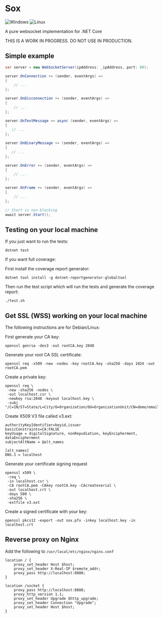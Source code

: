 # Sox

![Windows](https://github.com/danielfoord/sox/workflows/Windows/badge.svg?branch=master) ![Linux](https://github.com/danielfoord/sox/workflows/Linux/badge.svg?branch=master)

A pure websocket implementation for .NET Core

THIS IS A WORK IN PROGRESS. DO NOT USE IN PRODUCTION.

## Simple example

```csharp
var server = new WebSocketServer(ipAddress: _ipAddress, port: 80);

server.OnConnection += (sender, eventArgs) =>
{
    // ...
};

server.OnDisconnection += (sender, eventArgs) =>
{
    // ...
};

server.OnTextMessage += async (sender, eventArgs) =>
{
   // ...
};

server.OnBinaryMessage += (sender, eventArgs) =>
{
   // ...
};

server.OnError += (sender, eventArgs) =>
{
    // ...
};

server.OnFrame += (sender, eventArgs) =>
{
    // ...
};

// Start is non-blocking
await server.Start();
```

## Testing on your local machine

If you just want to run the tests:

`dotnet test`

If you want full coverage:

First install the coverage report generator:

`dotnet tool install -g dotnet-reportgenerator-globaltool`

Then run the test script which will run the tests and generate the coverage report:

`./test.sh`


## Get SSL (WSS) working on your local machine

The following instructions are for Debian/Linux:

First generate your CA key:

`openssl genrsa -des3 -out rootCA.key 2048`

Generate your root CA SSL certificate:

`openssl req -x509 -new -nodes -key rootCA.key -sha256 -days 1024 -out rootCA.pem`

Create a private key:

```
openssl req \
 -new -sha256 -nodes \
 -out localhost.csr \
 -newkey rsa:2048 -keyout localhost.key \
 -subj "/C=IN/ST=State/L=City/O=Organization/OU=OrganizationUnit/CN=demo/emailAddress=demo@example.com"
```

Create X509 V3 file called v3.ext:
```
authorityKeyIdentifier=keyid,issuer
basicConstraints=CA:FALSE
keyUsage = digitalSignature, nonRepudiation, keyEncipherment, dataEncipherment
subjectAltName = @alt_names

[alt_names]
DNS.1 = localhost
```

Generate your certificate signing request
```
openssl x509 \
 -req \
 -in localhost.csr \
 -CA rootCA.pem -CAkey rootCA.key -CAcreateserial \
 -out localhost.crt \
 -days 500 \
 -sha256 \
 -extfile v3.ext
```

Create a signed certificate with your key:
```
openssl pkcs12 -export -out sox.pfx -inkey localhost.key -in localhost.crt
```
## Reverse proxy on Nginx
Add the following to `/usr/local/etc/nginx/nginx.conf`
```
location / {
    proxy_set_header Host $host;
    proxy_set_header X-Real-IP $remote_addr;
    proxy_pass http://localhost:8080;
}
```
```
location /socket {
    proxy_pass http://localhost:8888;
    proxy_http_version 1.1;
    proxy_set_header Upgrade $http_upgrade;
    proxy_set_header Connection "Upgrade";
    proxy_set_header Host $host;
}
```






